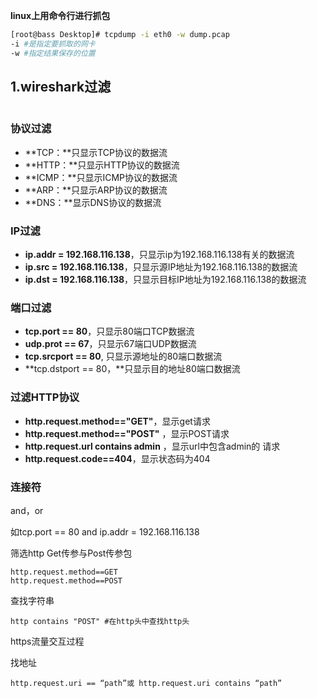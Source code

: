 **linux上用命令行进行抓包**

```bash
[root@bass Desktop]# tcpdump -i eth0 -w dump.pcap
-i #是指定要抓取的网卡
-w #指定结果保存的位置
```

## 1.wireshark过滤

```

```

### **协议过滤**

- **TCP：**只显示TCP协议的数据流
- **HTTP：**只显示HTTP协议的数据流
- **ICMP：**只显示ICMP协议的数据流
- **ARP：**只显示ARP协议的数据流
- **DNS：**显示DNS协议的数据流

### **IP过滤**

- **ip.addr = 192.168.116.138**，只显示ip为192.168.116.138有关的数据流
- **ip.src = 192.168.116.138**，只显示源IP地址为192.168.116.138的数据流
- **ip.dst = 192.168.116.138**，只显示目标IP地址为192.168.116.138的数据流

### **端口过滤**

- **tcp.port == 80**，只显示80端口TCP数据流
- **udp.prot == 67**，只显示67端口UDP数据流
- **tcp.srcport == 80**, 只显示源地址的80端口数据流
- **tcp.dstport == 80，**只显示目的地址80端口数据流

### **过滤HTTP协议**

- **http.request.method=="GET"**，显示get请求
- **http.request.method=="POST"** ，显示POST请求
- **http.request.url contains admin** ，显示url中包含admin的 请求
- **http.request.code==404**，显示状态码为404

### **连接符**

and，or

如tcp.port == 80 and ip.addr = 192.168.116.138

筛选http Get传参与Post传参包

```
http.request.method==GET
http.request.method==POST
```

查找字符串

```
http contains "POST" #在http头中查找http头
```

https流量交互过程



找地址

```
http.request.uri == “path”或 http.request.uri contains “path”
```

